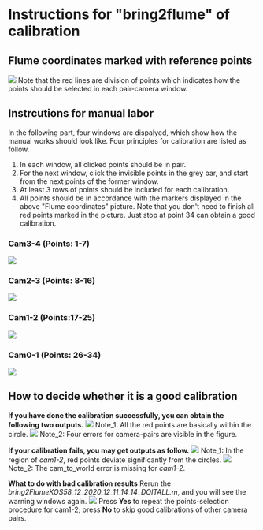 # Instructions for "bring2flume" of calibration

## Flume coordinates marked with reference points
![](D:/FishSeg\Figures\Flume.PNG)
Note that the red lines are division of points which indicates how the points should be selected in each pair-camera window.

## Instrcutions for manual labor
In the following part, four windows are dispalyed, which show how the manual works should look like. Four principles for calibration are listed as follow.
1. In each window, all clicked points should be in pair.
2. For the next window, click the invisible points in the grey bar, and start from the next points of the former window.
3. At least 3 rows of points should be included for each calibration.
4. All points should be in accordance with the markers displayed in the above "Flume coordinates" picture. Note that you don't need to finish all red points marked in the picture. Just stop at point 34 can obtain a good calibration.

### Cam3-4 (Points: 1-7)
![](D:/FishSeg\Figures\cam3-4.PNG)

### Cam2-3 (Points: 8-16)
![](D:/FishSeg\Figures\cam2-3.PNG)

### Cam1-2 (Points:17-25)
![](D:/FishSeg\Figures\cam1-2.PNG)

### Cam0-1 (Points: 26-34)
![](D:/FishSeg\Figures\cam0-1.PNG)

## How to decide whether it is a good calibration
**If you have done the calibration successfully, you can obtain the following two outputs.**
![](D:/FishSeg\Figures\32-1.PNG)
Note_1: All the red points are basically within the circle.
![](D:/FishSeg\Figures\32-2.PNG)
Note_2: Four errors for camera-pairs are visible in the figure.

**If your calibration fails, you may get outputs as follow.**
![](D:/FishSeg\Figures\51-1.PNG)
Note_1: In the region of *cam1-2*, red points deviate significantly from the circles.
![](D:/FishSeg\Figures\51-2.PNG)
Note_2: The cam_to_world error is missing for *cam1-2*.

**What to do with bad calibration results**
Rerun the *bring2FlumeKOS58_12_2020_12_11_14_14_DOITALL.m*, and you will see the warning windows again.
![](D:/FishSeg\Figures\warning.PNG)
Press **Yes** to repeat the points-selection procedure for cam1-2; press **No** to skip good calibrations of other camera pairs. 

